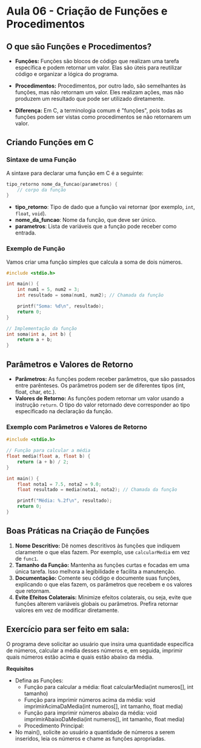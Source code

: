 # Aula 06 - Criação de Funções e Procedimentos

## O que são Funções e Procedimentos?

- **Funções:** Funções são blocos de código que realizam uma tarefa específica e podem retornar um valor. Elas são úteis para reutilizar código e organizar a lógica do programa.

- **Procedimentos:** Procedimentos, por outro lado, são semelhantes às funções, mas não retornam um valor. Eles realizam ações, mas não produzem um resultado que pode ser utilizado diretamente.

- **Diferença:** Em C, a terminologia comum é "funções", pois todas as funções podem ser vistas como procedimentos se não retornarem um valor.

## Criando Funções em C

### Sintaxe de uma Função

A sintaxe para declarar uma função em C é a seguinte:

```c
tipo_retorno nome_da_funcao(parametros) {
    // corpo da função
}
```

- **tipo_retorno**: Tipo de dado que a função vai retornar (por exemplo, `int`, `float`, `void`).
- **nome_da_funcao**: Nome da função, que deve ser único.
- **parametros**: Lista de variáveis que a função pode receber como entrada.

### Exemplo de Função

Vamos criar uma função simples que calcula a soma de dois números.

```c
#include <stdio.h>

int main() {
    int num1 = 5, num2 = 3;
    int resultado = soma(num1, num2); // Chamada da função

    printf("Soma: %d\n", resultado);
    return 0;
}

// Implementação da função
int soma(int a, int b) {
    return a + b;
}
```

## Parâmetros e Valores de Retorno

- **Parâmetros:** As funções podem receber parâmetros, que são passados entre parênteses. Os parâmetros podem ser de diferentes tipos (int, float, char, etc.).
- **Valores de Retorno:** As funções podem retornar um valor usando a instrução `return`. O tipo do valor retornado deve corresponder ao tipo especificado na declaração da função.

### Exemplo com Parâmetros e Valores de Retorno

```c
#include <stdio.h>

// Função para calcular a média
float media(float a, float b) {
    return (a + b) / 2;
}

int main() {
    float nota1 = 7.5, nota2 = 9.0;
    float resultado = media(nota1, nota2); // Chamada da função

    printf("Média: %.2f\n", resultado);
    return 0;
}
```

## Boas Práticas na Criação de Funções

1. **Nome Descritivo:** Dê nomes descritivos às funções que indiquem claramente o que elas fazem. Por exemplo, use `calcularMedia` em vez de `func1`.
2. **Tamanho da Função:** Mantenha as funções curtas e focadas em uma única tarefa. Isso melhora a legibilidade e facilita a manutenção.
3. **Documentação:** Comente seu código e documente suas funções, explicando o que elas fazem, os parâmetros que recebem e os valores que retornam.
4. **Evite Efeitos Colaterais:** Minimize efeitos colaterais, ou seja, evite que funções alterem variáveis globais ou parâmetros. Prefira retornar valores em vez de modificar diretamente.

## Exercício para ser feito em sala:

O programa deve solicitar ao usuário que insira uma quantidade específica de números, calcular a média desses números e, em seguida, imprimir quais números estão acima e quais estão abaixo da média.

**Requisitos**
- Defina as Funções:
    - Função para calcular a média: float calcularMedia(int numeros[], int tamanho)
    - Função para imprimir números acima da média: void imprimirAcimaDaMedia(int numeros[], int tamanho, float media)
    - Função para imprimir números abaixo da média: void imprimirAbaixoDaMedia(int numeros[], int tamanho, float media)
    - Procedimento Principal:
- No main(), solicite ao usuário a quantidade de números a serem inseridos, leia os números e chame as funções apropriadas.
